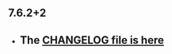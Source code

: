## 7.6.2+2

- ## The [CHANGELOG file is here](https://www.canardoux.xyz/tau_sound/doc/pages/flutter-sound/api/topics/changelog.html)

